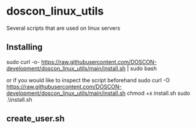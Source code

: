 # doscon_linux_utils
Several scripts that are used on linux servers

## Installing
sudo curl -o- https://raw.githubusercontent.com/DOSCON-development/doscon_linux_utils/main/install.sh | sudo bash

or if you would like to inspect the script beforehand 
sudo curl -O https://raw.githubusercontent.com/DOSCON-development/doscon_linux_utils/main/install.sh
chmod +x install.sh
sudo .\install.sh

## create_user.sh


